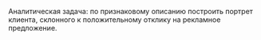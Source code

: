 Аналитическая задача: по признаковому описанию построить портрет клиента, склонного к положительному отклику на рекламное предложение.
